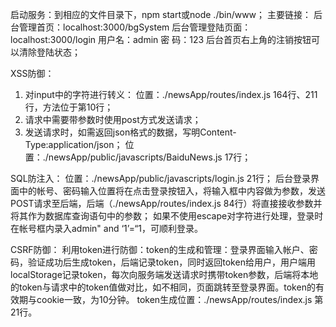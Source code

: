 启动服务：到相应的文件目录下，npm start或node ./bin/www；
	主要链接：
		后台管理首页：localhost:3000/bgSystem
		后台管理登陆页面：localhost:3000/login
		用户名：admin
		密   码：123
		后台首页右上角的注销按钮可以清除登陆状态；

XSS防御：
  1. 对input中的字符进行转义：
	位置：./newsApp/routes/index.js  164行、211行，方法位于第10行；
  2. 请求中需要带参数时使用post方式发送请求；
  3. 发送请求时，如需返回json格式的数据，写明Content-Type:application/json；
	位置：./newsApp/public/javascripts/BaiduNews.js 17行；

SQL防注入：
	位置：./newsApp/public/javascripts/login.js 21行；
      后台登录界面中的帐号、密码输入位置将在点击登录按钮入，将输入框中内容做为参数，发送POST请求至后端，后端（./newsApp/routes/index.js 84行）将直接接收参数并将其作为数据库查询语句中的参数；
      如果不使用escape对字符进行处理，登录时在帐号框内录入admin" and ‘1’=“1，可顺利登录。

CSRF防御：
	利用token进行防御：token的生成和管理：登录界面输入帐户、密码，验证成功后生成token，后端记录token，同时返回token给用户，用户端用localStorage记录token，每次向服务端发送请求时携带token参数，后端将本地的token与请求中的token值做对比，如不相同，页面跳转至登录界面。token的有效期与cookie一致，为10分钟。
	token生成位置：./newsApp/routes/index.js 第21行。